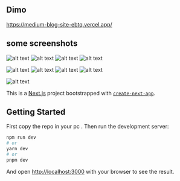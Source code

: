 

## Dimo
https://medium-blog-site-ebtq.vercel.app/

## some screenshots
![alt text](https://github.com/shebll/medium-blog-site/blob/master/public/medium1.png)
![alt text](https://github.com/shebll/medium-blog-site/blob/master/public/medium2.png)
![alt text](https://github.com/shebll/medium-blog-site/blob/master/public/medium3.png)
![alt text](https://github.com/shebll/medium-blog-site/blob/master/public/medium4.png)

![alt text](https://github.com/shebll/medium-blog-site/blob/master/public/mobMedium1.png)
![alt text](https://github.com/shebll/medium-blog-site/blob/master/public/mobMedium2.png)
![alt text](https://github.com/shebll/medium-blog-site/blob/master/public/mobMedium3.png)
![alt text](https://github.com/shebll/medium-blog-site/blob/master/public/mobMedium4.png)


![alt text](https://github.com/shebll/medium-blog-site/blob/master/public/adminMedium.png)

This is a [Next.js](https://nextjs.org/) project bootstrapped with [`create-next-app`](https://github.com/vercel/next.js/tree/canary/packages/create-next-app).

## Getting Started

First copy the repo in your pc .
Then run the development server:

```bash
npm run dev
# or
yarn dev
# or
pnpm dev
```

And open [http://localhost:3000](http://localhost:3000) with your browser to see the result.

